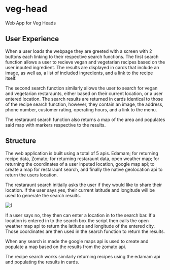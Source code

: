 # veg-head

Web App for Veg Heads

## User Experience

When a user loads the webpage they are greeted with a screen with 2 buttons each linking to their respective search functions.
The first search function allows a user to recieve vegan and vegetarian recipes based on the user inputed ingredient. The results
are displayed in cards that include an image, as well as, a list of included ingredients, and a link to the recipe itself.

The second search function similarly allows the user to search for vegan and vegetarian restaraunts, either based on their
current location, or a user entered location. The search results are returned in cards identical to those of the recipe search
function, however, they contain an image, the address, phone number, customer rating, operating hours, and a link to the menu. 

The restaraunt search function also returns a map of the area and populates said map with markers respective to the results.

## Structure

The web application is built using a total of 5 apis. Edamam; for returning recipe data, Zomato; for returning restaraunt data,
open weather map; for returning the coordinates of a user inputed location, google map api; to create a map for restaraunt search,
and finally the native geolocation api to return the users location.

The restaraunt search initially asks the user if they would like to share their location. If the user says yes, their current
latitude and longitude will be used to generate the search results. 

![1](https://user-images.githubusercontent.com/58165715/74590647-38a6a200-4fde-11ea-8723-7beccc3e44f2.PNG)

If a user says no, they then can enter a location in to the search bar. If a location is entered in to the search box the script then
calls the open weather map api to return the latitude and longitude of the entered city. Those coordinates are then used in the search
function to return the results. 

When any search is made the google maps api is used to create and populate a map based on the results from the zomato api.

The recipe search works similarly returning recipes using the edamam api and populating the results in cards.
